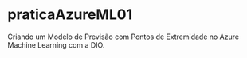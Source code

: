 # praticaAzureML01
Criando um Modelo de Previsão com Pontos de Extremidade no Azure Machine Learning com a DIO.
